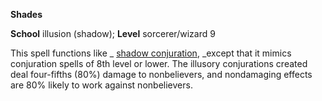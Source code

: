  **Shades**

**School** illusion (shadow); **Level** sorcerer/wizard 9

This spell functions like _ [shadow conjuration](shadowConjuration.md#_shadow-conjuration), _except that it mimics conjuration spells of 8th level or lower. The illusory conjurations created deal four-fifths (80%) damage to nonbelievers, and nondamaging effects are 80% likely to work against nonbelievers.

